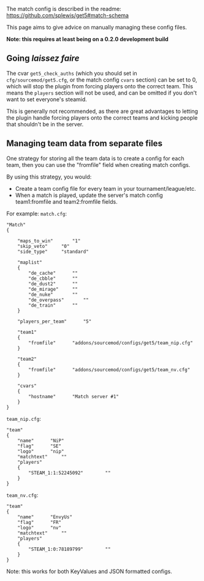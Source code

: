 The match config is described in the readme: https://github.com/splewis/get5#match-schema

This page aims to give advice on manually managing these config files.

**Note: this requires at least being on a 0.2.0 development build**

## Going *laissez faire*

The cvar ``get5_check_auths`` (which you should set in ``cfg/sourcemod/get5.cfg``, or the match config ``cvars`` section) can be set to 0, which will stop the plugin from forcing players onto the correct team. This means the ``players`` section will not be used, and can be omitted if you don't want to set everyone's steamid. 

This is generally not recommended, as there are great advantages to letting the plugin handle forcing players onto the correct teams and kicking people that shouldn't be in the server.

## Managing team data from separate files

One strategy for storing all the team data is to create a config for each team, then you can use the "fromfile" field when creating match configs.

By using this strategy, you would:
- Create a team config file for every team in your tournament/league/etc.
- When a match is played, update the server's match config team1:fromfile and team2:fromfile fields.

For example:
``match.cfg``:
```
"Match"
{

	"maps_to_win"		"1"
	"skip_veto"		"0"
	"side_type"		"standard"

	"maplist"
	{
		"de_cache"		""
		"de_cbble"		""
		"de_dust2"		""
		"de_mirage"		""
		"de_nuke"		""
		"de_overpass"		""
		"de_train"		""
	}

	"players_per_team"		"5"

	"team1"
	{
		"fromfile"		"addons/sourcemod/configs/get5/team_nip.cfg"
	}

	"team2"
	{
		"fromfile"		"addons/sourcemod/configs/get5/team_nv.cfg"
	}

	"cvars"
	{
		"hostname"		"Match server #1"
	}
}
```

``team_nip.cfg``:
```
"team"
{
	"name"		"NiP" 
	"flag"		"SE"
	"logo"		"nip"
	"matchtext"		""
	"players"
	{
		"STEAM_1:1:52245092"		""
	}
}
```

``team_nv.cfg``:
```
"team"
{
	"name"		"EnvyUs" 
	"flag"		"FR"
	"logo"		"nv"
	"matchtext"		""
	"players"
	{
		"STEAM_1:0:78189799"		""
	}
}
```

Note: this works for both KeyValues and JSON formatted configs.